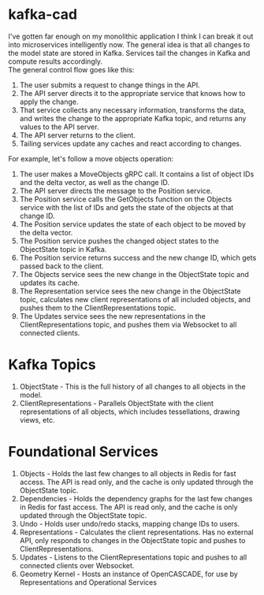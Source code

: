 # kafka-cad
I've gotten far enough on my monolithic application I think I can break it out into microservices intelligently now.  The general idea is that all changes to the model state are stored in Kafka.  Services tail the changes in Kafka and compute results accordingly.  
The general control flow goes like this:
1. The user submits a request to change things in the API.
2. The API server directs it to the appropriate service that knows how to apply the change.  
3. That service collects any necessary information, transforms the data, and writes the change to the appropriate Kafka topic, and returns any values to the API server.
4. The API server returns to the client.
5. Tailing services update any caches and react according to changes.

For example, let's follow a move objects operation:
1. The user makes a MoveObjects gRPC call.  It contains a list of object IDs and the delta vector, as well as the change ID.
2. The API server directs the message to the Position service.  
3. The Position service calls the GetObjects function on the Objects service with the list of IDs and gets the state of the objects at that change ID.  
4. The Position service updates the state of each object to be moved by the delta vector.
5. The Position service pushes the changed object states to the ObjectState topic in Kafka.
6. The Position service returns success and the new change ID, which gets passed back to the client.
7. The Objects service sees the new change in the ObjectState topic and updates its cache.
8. The Representation service sees the new change in the ObjectState topic, calculates new client representations of all included objects, and pushes them to the ClientRepresentations topic.
9. The Updates service sees the new representations in the ClientRepresentations topic, and pushes them via Websocket to all connected clients.

# Kafka Topics
1. ObjectState - This is the full history of all changes to all objects in the model.
2. ClientRepresentations - Parallels ObjectState with the client representations of all objects, which includes tessellations, drawing views, etc.

# Foundational Services
1. Objects - Holds the last few changes to all objects in Redis for fast access.  The API is read only, and the cache is only updated through the ObjectState topic.
2. Dependencies - Holds the dependency graphs for the last few changes in Redis for fast access.  The API is read only, and the cache is only updated through the ObjectState topic.
3. Undo - Holds user undo/redo stacks, mapping change IDs to users.
4. Representations - Calculates the client representations.  Has no external API, only responds to changes in the ObjectState topic and pushes to ClientRepresentations.
5. Updates - Listens to the ClientRepresentations topic and pushes to all connected clients over Websocket.
6. Geometry Kernel - Hosts an instance of OpenCASCADE, for use by Representations and Operational Services




